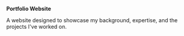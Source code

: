 **Portfolio Website**

A website designed to showcase my background, expertise, and the projects I've worked on.

    